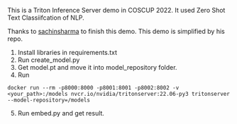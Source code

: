 This is a Triton Inference Server demo in COSCUP 2022. It used Zero Shot Text Classiifcation of NLP.

Thanks to [sachinsharma](https://github.com/sachinsharma9780/Build-ML-pipelines-for-Computer-Vision-NLP-and-Graph-Neural-Networks-using-Nvidia-Triton-Server) to finish this demo. This demo is simplified by his repo.

1. Install libraries in requirements.txt
2. Run create_model.py
3. Get model.pt and move it into model_repository folder. 
4. Run 
```
docker run --rm -p8000:8000 -p8001:8001 -p8002:8002 -v <your_path>:/models nvcr.io/nvidia/tritonserver:22.06-py3 tritonserver --model-repository=/models
```
5. Run embed.py and get result.
